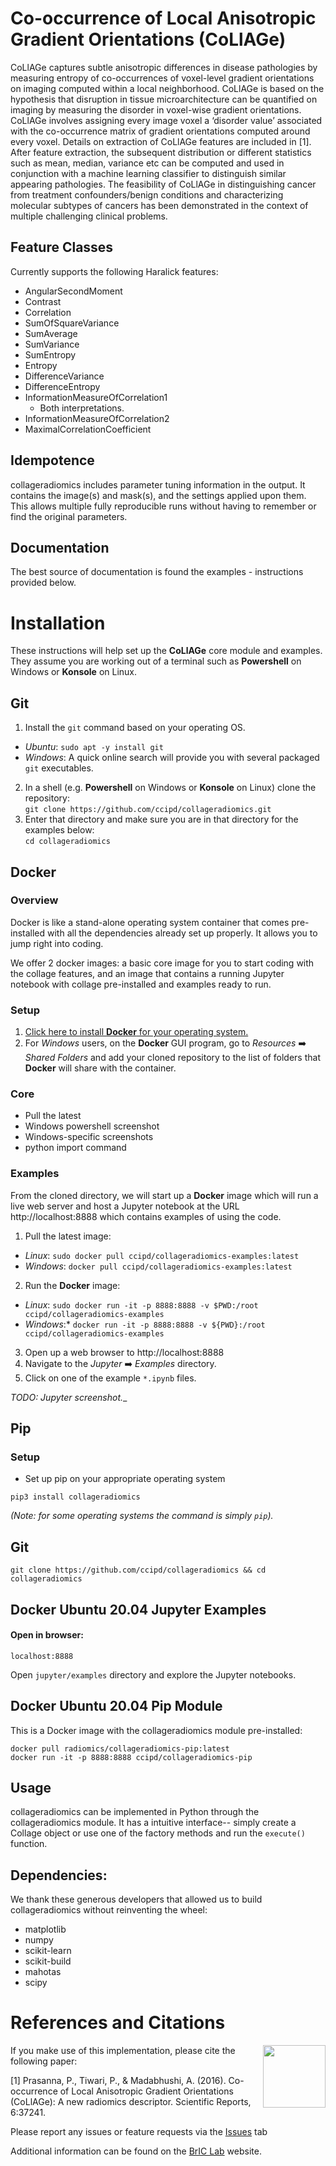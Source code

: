 # Co-occurrence of Local Anisotropic Gradient Orientations (CoLlAGe)

CoLlAGe captures subtle anisotropic differences in disease pathologies by measuring entropy of co-occurrences of voxel-level gradient orientations on imaging computed within a local neighborhood. CoLlAGe is based on the hypothesis that disruption in tissue microarchitecture can be quantified on imaging by measuring the disorder in voxel-wise gradient orientations. CoLlAGe involves assigning every image voxel a ‘disorder value’ associated with the co-occurrence matrix of gradient orientations computed around every voxel. Details on extraction of CoLlAGe features are included in [1]. After feature extraction, the subsequent distribution or different statistics such as mean, median, variance etc can be computed and used in conjunction with a machine learning classifier to distinguish similar appearing pathologies. The feasibility of CoLlAGe in distinguishing cancer from treatment confounders/benign conditions and characterizing molecular subtypes of cancers has been demonstrated in the context of multiple challenging clinical problems.

## Feature Classes
Currently supports the following Haralick features:

- AngularSecondMoment
- Contrast
- Correlation
- SumOfSquareVariance
- SumAverage
- SumVariance
- SumEntropy
- Entropy
- DifferenceVariance
- DifferenceEntropy
- InformationMeasureOfCorrelation1 
  - Both interpretations.
- InformationMeasureOfCorrelation2 
- MaximalCorrelationCoefficient 

## Idempotence
collageradiomics includes parameter tuning information in the output. It contains the image(s) and mask(s), and the settings applied upon them. This allows multiple fully reproducible runs without having to remember or find the original parameters.

## Documentation
The best source of documentation is found the examples - instructions provided below.

# Installation
These instructions will help set up the **CoLlAGe** core module and examples. They assume you are working out of a terminal such as **Powershell** on Windows or **Konsole** on Linux.

## Git
1. Install the ```git``` command based on your operating OS.
* _Ubuntu_: ```sudo apt -y install git```
* _Windows_: A quick online search will provide you with several packaged ```git``` executables.
2. In a shell (e.g. **Powershell** on Windows or **Konsole** on Linux) clone the repository:  
```git clone https://github.com/ccipd/collageradiomics.git```
3. Enter that directory and make sure you are in that directory for the examples below:  
```cd collageradiomics```

## Docker
### Overview
Docker is like a stand-alone operating system container that comes pre-installed with all the dependencies already set up properly. It allows you to jump right into coding. 

We offer 2 docker images: a basic core image for you to start coding with the collage features, and an image that contains a running Jupyter notebook with collage pre-installed and examples ready to run.

### Setup
1. [Click here to install **Docker** for your operating system.](https://www.docker.com/get-started)
2. For _Windows_ users, on the **Docker** GUI program, go to _Resources_ :arrow_right: _Shared Folders_ and add your cloned repository to the list of folders that **Docker** will share with the container.

### Core
* Pull the latest
* Windows powershell screenshot
* Windows-specific screenshots
* python import command


### Examples
From the cloned directory, we will start up a **Docker** image which will run a live web server and host a Jupyter notebook at the URL http://localhost:8888 which contains examples of using the code.

1. Pull the latest image:
* _Linux_: ```sudo docker pull ccipd/collageradiomics-examples:latest```
* _Windows_: ```docker pull ccipd/collageradiomics-examples:latest```
2. Run the **Docker** image:
* _Linux_: ```sudo docker run -it -p 8888:8888 -v $PWD:/root ccipd/collageradiomics-examples```
* _Windows_:* ```docker run -it -p 8888:8888 -v ${PWD}:/root ccipd/collageradiomics-examples```
3. Open up a web browser to http://localhost:8888
4. Navigate to the _Jupyter_ :arrow_right: _Examples_ directory.
5. Click on one of the example ```*.ipynb``` files.

_TODO: Jupyter screenshot.__


## Pip
### Setup
* Set up pip on your appropriate operating system

```
pip3 install collageradiomics
```
*(Note: for some operating systems the command is simply ```pip```).*

## Git

```
git clone https://github.com/ccipd/collageradiomics && cd collageradiomics
```

## Docker Ubuntu 20.04 Jupyter Examples


#### Open in browser:
```
localhost:8888
```

Open `jupyter/examples` directory and explore the Jupyter notebooks.

## Docker Ubuntu 20.04 Pip Module
This is a Docker image with the collageradiomics module pre-installed:
```
docker pull radiomics/collageradiomics-pip:latest
docker run -it -p 8888:8888 ccipd/collageradiomics-pip
```

## Usage
collageradiomics can be implemented in Python through the collageradiomics module. It has a intuitive interface-- simply create a Collage object or use one of the factory methods and run the `execute()` function.

## Dependencies:
We thank these generous developers that allowed us to build collageradiomics without reinventing the wheel:
- matplotlib
- numpy
- scikit-learn
- scikit-build
- mahotas
- scipy

# References and Citations

<a href="http://bric-lab.com"><img align="right" height=100 src="https://static.wixstatic.com/media/a0e8e5_809a649f13254ff293405c7476004e20~mv2.png/v1/fill/w_248,h_240,al_c,usm_0.66_1.00_0.01/a0e8e5_809a649f13254ff293405c7476004e20~mv2.png"></a>

If you make use of this implementation, please cite the following paper:

[1] Prasanna, P., Tiwari, P., & Madabhushi, A. (2016). Co-occurrence of Local Anisotropic Gradient Orientations (CoLlAGe): A new radiomics descriptor. Scientific Reports, 6:37241.

Please report any issues or feature requests via the [Issues](https://github.com/ccipd/collageradiomics/issues) tab

Additional information can be found on the [BrIC Lab](http://bric-lab.com) website.

